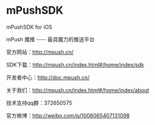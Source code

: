 # mPushSDK
mPushSDK for iOS


mPush 魔推 ---- 最具魔力的推送平台

官方网站：http://mpush.cn/

SDK下载：http://mpush.cn/index.html#/home/index/sdk

开发者中心：http://doc.mpush.cn/

关于我们：http://mpush.cn/index.html#/home/index/about

技术支持qq群：372650575

官方微博：http://weibo.com/p/1006065407131098
